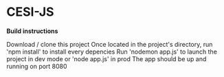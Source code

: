 # CESI-JS

**Build instructions**

Download / clone this project
Once located in the project's directory, run 'npm install' to install every depencies 
Run 'nodemon app.js' to launch the project in dev mode or 'node app.js' in prod
The app should be up and running on port 8080

